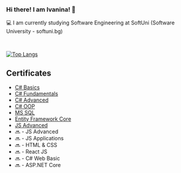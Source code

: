 ### Hi there! I am Ivanina! 👋

<!--
**ivaninastoyanova/ivaninastoyanova** is a ✨ _special_ ✨ repository because its `README.md` (this file) appears on your GitHub profile.

Here are some ideas to get you started:

- 🔭 I’m currently working on ...
- 🌱 I’m currently learning ...
- 👯 I’m looking to collaborate on ...
- 🤔 I’m looking for help with ...
- 💬 Ask me about ...
- 📫 How to reach me: ...
- 😄 Pronouns: ...
- ⚡ Fun fact: ...
-->

💻 I am currently studying Software Engineering at SoftUni (Software University - softuni.bg)

<br />

[![Top Langs](https://github-readme-stats.vercel.app/api/top-langs/?username=ivaninastoyanova&layout=compact)](https://github.com/ivaninastoyanova/github-readme-stats)

## Certificates
  
- [C# Basics][C#Basics]
- [C# Fundamentals][C#Fund]
- [C# Advanced][C#Adv]
- [C# OOP][C#OOP]
- [MS SQL][MSSQL]
- [Entity Framework Core][EfCore]
- [JS Advanced][JSAdv]
- 🔜 - JS Advanced
- 🔜 - JS Applications
- 🔜 - HTML & CSS
- 🔜 - React JS
- 🔜 - C# Web Basic
- 🔜 - ASP.NET Core

<br />

[C#Basics]: https://softuni.bg/certificates/details/77147/b2ee68dc
[C#Fund]: https://softuni.bg/certificates/details/86054/0a35f421
[C#Adv]: https://softuni.bg/certificates/details/90254/91aede5e
[C#OOP]: https://softuni.bg/certificates/details/95723/297fdc1e
[MSSQL]: https://softuni.bg/certificates/details/97833/8f850e18
[EfCore]: https://softuni.bg/certificates/details/102590/cc4244bb
[JSAdv]: https://softuni.bg/certificates/details/110414/d7808d5a





